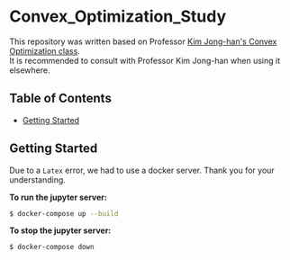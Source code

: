 # Convex_Optimization_Study

This repository was written based on Professor [Kim Jong-han's Convex Optimization class](https://jonghank.github.io/ase7030.html).  
It is recommended to consult with Professor Kim Jong-han when using it elsewhere.

## Table of Contents

-   [Getting Started](#getting-started)

## Getting Started

Due to a `Latex` error, we had to use a docker server. Thank you for your understanding.

**To run the jupyter server:**

```sh
$ docker-compose up --build
```

**To stop the jupyter server:**

```sh
$ docker-compose down
```
